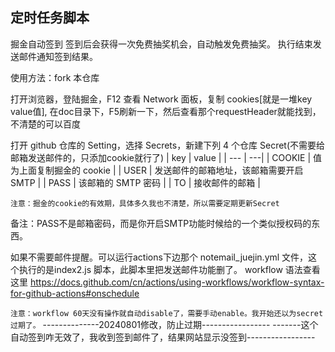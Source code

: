 ## 定时任务脚本

掘金自动签到 签到后会获得一次免费抽奖机会，自动触发免费抽奖。
执行结束发送邮件通知签到结果。

使用方法：fork 本仓库

打开浏览器，登陆掘金，F12 查看 Network 面板，复制 cookies[就是一堆key value值], 在doc目录下，F5刷新一下，然后查看那个requestHeader就能找到，不清楚的可以百度

打开 github 仓库的 Setting，选择 Secrets，新建下列 4 个仓库 Secret(不需要给邮箱发送邮件的，只添加cookie就行了)
| key | value |
| --- | ---|
| COOKIE | 值为上面复制掘金的 cookie |
| USER | 发送邮件的邮箱地址，该邮箱需要开启 SMTP |
| PASS | 该邮箱的 SMTP 密码 |
| TO | 接收邮件的邮箱 |

`注意：掘金的cookie的有效期，具体多久我也不清楚，所以需要定期更新Secret`

备注：PASS不是邮箱密码，而是你开启SMTP功能时候给的一个类似授权码的东西。

如果不需要邮件提醒。可以运行actions下边那个 notemail_juejin.yml 文件，这个执行的是index2.js 脚本，此脚本里把发送邮件功能删了。
workflow 语法查看这里 https://docs.github.com/cn/actions/using-workflows/workflow-syntax-for-github-actions#onschedule

`注意：workflow 60天没有操作就自动disable了，需要手动enable。我开始还以为secret过期了。`
--------------20240801修改，防止过期-----------------
-------这个自动签到咋无效了，我收到签到邮件了，结果网站显示没签到-----------------
